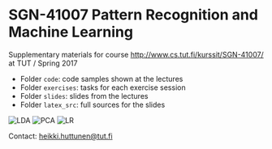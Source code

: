 # SGN-41007 Pattern Recognition and Machine Learning
Supplementary materials for course http://www.cs.tut.fi/kurssit/SGN-41007/ at TUT / Spring 2017

* Folder `code`: code samples shown at the lectures
* Folder `exercises`: tasks for each exercise session
* Folder `slides`: slides from the lectures
* Folder `latex_src`: full sources for the slides

![LDA](http://www.cs.tut.fi/courses/SGN-41007/Multiclass%20LDA.png)
![PCA](http://www.cs.tut.fi/courses/SGN-41007/PCA.png)
![LR](http://www.cs.tut.fi/courses/SGN-41007/LR.png)

Contact: heikki.huttunen@tut.fi
